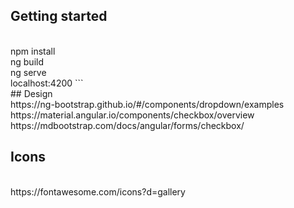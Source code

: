 ## Getting started
<br>
npm install
<br>
ng build 
<br>
ng serve 
<br>
localhost:4200
```
<br>
## Design
<br>
https://ng-bootstrap.github.io/#/components/dropdown/examples <br>
https://material.angular.io/components/checkbox/overview <br>
https://mdbootstrap.com/docs/angular/forms/checkbox/ <br>

## Icons
<br>
https://fontawesome.com/icons?d=gallery <br>
